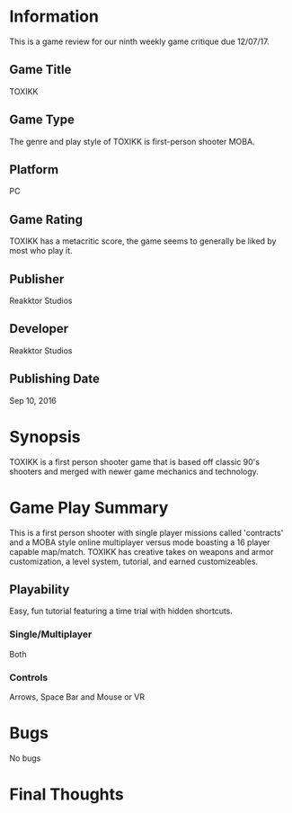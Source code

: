 # Information
This is a game review for our ninth weekly game critique due 12/07/17.

## Game Title
TOXIKK

## Game Type
The genre and play style of TOXIKK is first-person shooter MOBA.

## Platform
PC

## Game Rating
TOXIKK has a metacritic score, the game seems to generally be liked by most who play it.

## Publisher
Reakktor Studios

## Developer
Reakktor Studios

## Publishing Date
Sep 10, 2016

# Synopsis
TOXIKK is a first person shooter game that is based off classic 90's shooters and merged
with newer game mechanics and technology.

# Game Play Summary
This is a first person shooter with single player missions called 'contracts' and a MOBA 
style online multiplayer versus mode boasting a 16 player capable map/match. TOXIKK has 
creative takes on weapons and armor customization, a level system, tutorial, and earned 
customizeables.

## Playability
Easy, fun tutorial featuring a time trial with hidden shortcuts.

### Single/Multiplayer
Both

### Controls
Arrows, Space Bar and Mouse or VR

# Bugs
No bugs

# Final Thoughts

